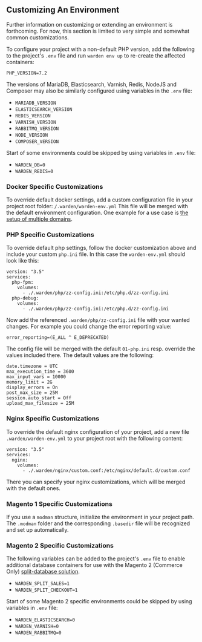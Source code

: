 ## Customizing An Environment

Further information on customizing or extending an environment is forthcoming. For now, this section is limited to very simple and somewhat common customizations.

To configure your project with a non-default PHP version, add the following to the project's `.env` file and run `warden env up` to re-create the affected containers:

    PHP_VERSION=7.2

The versions of MariaDB, Elasticsearch, Varnish, Redis, NodeJS and Composer may also be similarly configured using variables in the `.env` file:

  * `MARIADB_VERSION`
  * `ELASTICSEARCH_VERSION`
  * `REDIS_VERSION`
  * `VARNISH_VERSION`
  * `RABBITMQ_VERSION`
  * `NODE_VERSION`
  * `COMPOSER_VERSION`

Start of some environments could be skipped by using variables in `.env` file:

  * `WARDEN_DB=0`
  * `WARDEN_REDIS=0`

### Docker Specific Customizations
To override default docker settings, add a custom configuration file in your project root
folder: `/.warden/warden-env.yml`
This file will be merged with the default environment configuration.
One example for a use case is [the setup of multiple domains](https://docs.warden.dev/configuration/multipledomains.html?highlight=warden%20env%20yml#multiple-domains).

### PHP Specific Customizations
To override default php settings, follow the docker customization above and include your custom `php.ini` file.
In this case the `warden-env.yml` should look like this:

```
version: "3.5"
services:
  php-fpm:
    volumes:
      - ./.warden/php/zz-config.ini:/etc/php.d/zz-config.ini
  php-debug:
    volumes:
      - ./.warden/php/zz-config.ini:/etc/php.d/zz-config.ini
```
Now add the referenced `.warden/php/zz-config.ini` file with your wanted changes.
For example you could change the error reporting value:
```
error_reporting=(E_ALL ^ E_DEPRECATED)
```
The config file will be merged with the default `01-php.ini` resp. override the values
included there. The default values are the following:
```
date.timezone = UTC
max_execution_time = 3600
max_input_vars = 10000
memory_limit = 2G
display_errors = On
post_max_size = 25M
session.auto_start = Off
upload_max_filesize = 25M
```
### Nginx Specific Customizations
To override the default nginx configuration of your project, add a new file 
`.warden/warden-env.yml` to your project root with the following content:
```
version: "3.5"
services:
  nginx:
    volumes:
      - ./.warden/nginx/custom.conf:/etc/nginx/default.d/custom.conf
```
There you can specify your nginx customizations, which will be merged with the default ones.

### Magento 1 Specific Customizations

If you use a `modman` structure, initialize the environment in your project path. 
The `.modman` folder and the corresponding `.basedir` file will be recognized and set up automatically. 

### Magento 2 Specific Customizations

The following variables can be added to the project's `.env` file to enable additional database containers for use with the Magento 2 (Commerce Only) [split-database solution](https://devdocs.magento.com/guides/v2.3/config-guide/multi-master/multi-master.html).

  * `WARDEN_SPLIT_SALES=1`
  * `WARDEN_SPLIT_CHECKOUT=1`

Start of some Magento 2 specific environments could be skipped by using variables in `.env` file:

  * `WARDEN_ELASTICSEARCH=0`
  * `WARDEN_VARNISH=0`
  * `WARDEN_RABBITMQ=0`
